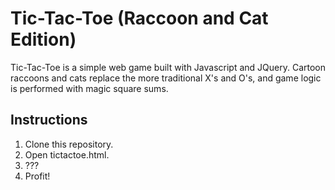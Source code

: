 # Tic-Tac-Toe (Raccoon and Cat Edition)

Tic-Tac-Toe is a simple web game built with Javascript and JQuery. Cartoon
raccoons and cats replace the more traditional X's and O's, and game logic is
performed with magic square sums.

## Instructions

1. Clone this repository.
2. Open tictactoe.html.
3. ???
4. Profit!

